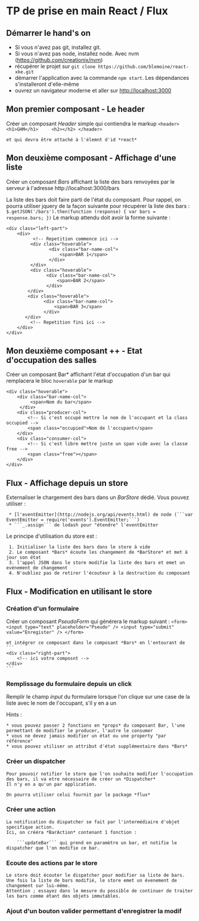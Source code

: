 TP de prise en main React / Flux
================================

Démarrer le hand's on
---------------------

  * Si vous n'avez pas git, installez git.
  * Si vous n'avez pas node, installez node. Avec nvm (https://github.com/creationix/nvm)
  * récupérer le projet sur ```git clone https://github.com/blemoine/react-xke.git```
  * démarrer l'application avec la commande ```npm start```. Les dépendances s'installeront d'elle-même
  * ouvrez un navigateur moderne et aller sur [http://localhost:3000](http://localhost:3000)

Mon premier composant - Le header
---------------------------------

  Créer un composant *Header* simple qui contiendra le markup
    ```
    <header>
        <h1>GHM</h1>    
        <h2></h2>
    </header>
    ```
    
    et qui devra être attaché à l'élemnt d'id *react*
    
Mon deuxième composant - Affichage d'une liste
----------------------------------------------

  Créer un composant *Bars* affichant la liste des bars renvoyées par le serveur à l'adresse http://localhost:3000/bars
  
  La liste des bars doit faire parti de l'état du composant.
  Pour rappel, on pourra utiliser jquery de la façon suivante pour récupérer la liste des bars :
     ```
     $.getJSON('/bars').then(function (response) {
         var bars = response.bars;
     })
     ```
  Le markup attendu doit avoir la forme suivante :
  ```
  <div class="left-part">
      <div>
            <!-- Repetition commence ici -->
           <div class="hoverable">
                  <div class="bar-name-col">
                      <span>BAR 1</span>
                  </div>
           </div>
           <div class="hoverable">
                 <div class="bar-name-col">
                     <span>BAR 2</span>
                 </div>
          </div>
          <div class="hoverable">
                <div class="bar-name-col">
                    <span>BAR 3</span>
                </div>
         </div>
           <!-- Repetition fini ici -->
      </div>
  </div>
  ```
  
Mon deuxième composant ++ - Etat d'occupation des salles
--------------------------------------------------------

  Créer un composant Bar* affichant l'état d'occupation d'un bar qui remplacera le bloc ```hoverable``` par le markup
  ```
  <div class="hoverable">
      <div class="bar-name-col">
           <span>Nom du bar</span>
       </div>
      <div class="producer-col">
          <!-- Si c'est occupé mettre le nom de l'occupant et la class occupied -->
          <span class="occupied">Nom de l'occupant</span>
      </div>
      <div class="consumer-col">
          <!-- Si c'est libre mettre juste un span vide avec la classe free -->
          <span class="free"></span>      
      </div>
  </div>
  ```

Flux - Affichage depuis un store
--------------------------------

   Externaliser le chargement des bars dans un *BarStore* dédié.
   Vous pouvez utiliser :
     
     * [l'eventEmitter](http://nodejs.org/api/events.html) de node (```var EventEmitter = require('events').EventEmitter;```)
     * ```_.assign``` de lodash pour "étendre" l'eventEmitter 
   
   
   
   Le principe d'utilisation du store est :
     
     1. Initialiser la liste des bars dans le store à vide
     2. Le composant *Bars* écoute les changement de *BarStore* et met à jour son état
     3. l'appel JSON dans le store modifie la liste des bars et emet un evénement de changement
     4. N'oubliez pas de retirer l'écouteur à la destruction du composant
     
Flux - Modification en utilisant le store
-----------------------------------------

### Création d'un formulaire

   Créer un composant *PseudoForm* qui générera le markup suivant :
    ```
    <form>        
        <input type="text" placeholder="Pseudo" />
        <input type="submit" value="Enregister" />
    </form>
    ```
    
    et intégrer ce composant dans le composant *Bars* en l'entourant de
    ```
    <div class="right-part">
        <!-- ici votre composnt -->
    </div>
    ```
   


### Remplissage du formulaire depuis un click

   Remplir le champ *input* du formulaire lorsque l'on clique sur une case de la liste avec le nom de l'occupant, s'il 
   y en a un
   
   Hints : 
    
    * vous pouvez passer 2 fonctions en *props* du composant Bar, l'une permettant de modifier le producer, l'autre le consumer
    * vous ne devez jamais modifier un état ou une property "par référence"
    * vous pouvez utiliser un attribut d'état supplémentaire dans *Bars* 

### Créer un dispatcher

    Pour pouvoir notifier le store que l'on souhaite modifier l'occupation des bars, il va etre nécessaire de créer un *Dispatcher*
    Il n'y en a qu'un par application.
    
    On pourra utiliser celui fournit par le package *flux*

### Créer une action

    La notification du dispatcher se fait par l'intermédiaire d'objet specifique action.
    Ici, on crééra *BarAction* contenant 1 fonction :
    
        ```updateBar``` qui prend en paramètre un bar, et notifie le dispatcher que l'on modifie ce bar.
      
### Ecoute des actions par le store

    Le store doit écouter le dispatcher pour modifier sa liste de bars. 
    Une fois la liste de bars modifié, le store emet un évenement de changement sur lui-même.
    Attention ; essayez dans le mesure du possible de continuer de traiter les bars comme étant des objets immutables.

### Ajout d'un bouton valider permettant d'enregistrer la modif
  
  
  
